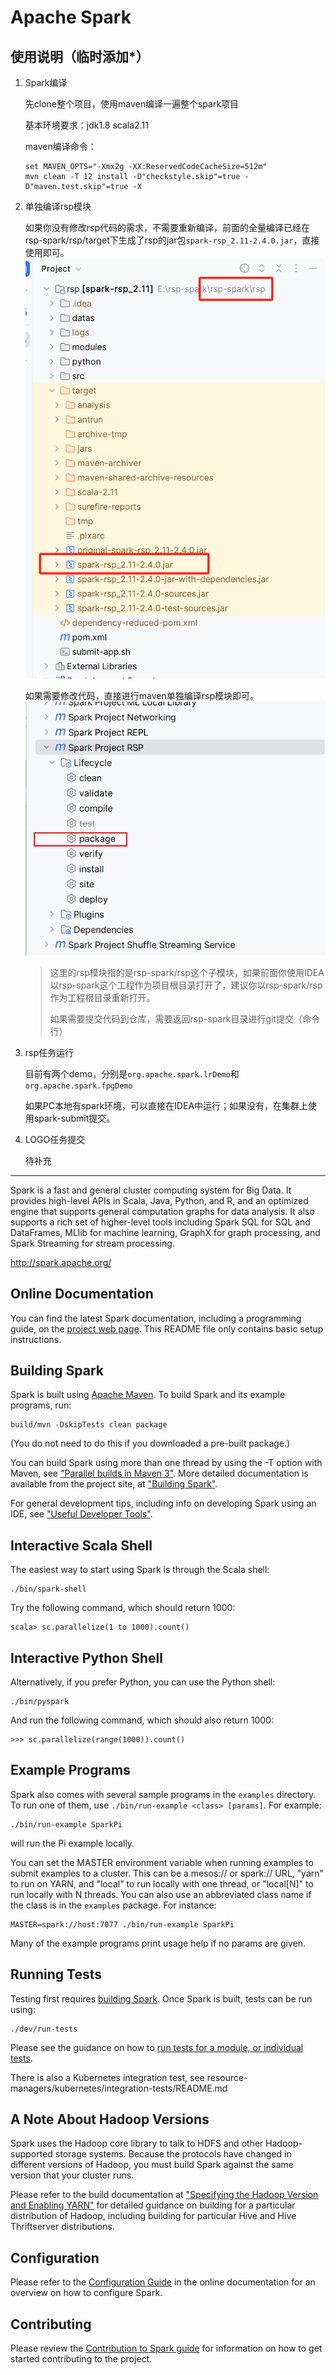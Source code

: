 # Apache Spark

## 使用说明（临时添加*）

1. Spark编译

   先clone整个项目，使用maven编译一遍整个spark项目

   基本环境要求：jdk1.8 scala2.11

   maven编译命令：

   ```
   set MAVEN_OPTS="-Xmx2g -XX:ReservedCodeCacheSize=512m"
   mvn clean -T 12 install -D"checkstyle.skip"=true -D"maven.test.skip"=true -X
   ```

2. 单独编译rsp模块

   如果你没有修改rsp代码的需求，不需要重新编译，前面的全量编译已经在rsp-spark/rsp/target下生成了rsp的jar包`spark-rsp_2.11-2.4.0.jar`，直接使用即可。
   ![输入图片说明](docs/img/rsp-ide-image.png)

   如果需要修改代码，直接进行maven单独编译rsp模块即可。
   ![输入图片说明](docs/img/rsp-complie-image.png)

   > 这里的rsp模块指的是rsp-spark/rsp这个子模块，如果前面你使用IDEA以rsp-spark这个工程作为项目根目录打开了，建议你以rsp-spark/rsp作为工程根目录重新打开。
   >
   > 如果需要提交代码到仓库，需要返回rsp-spark目录进行git提交（命令行）

3. rsp任务运行

   目前有两个demo，分别是`org.apache.spark.lrDemo`和`org.apache.spark.fpgDemo`

   如果PC本地有spark环境，可以直接在IDEA中运行；如果没有，在集群上使用spark-submit提交。

4. LOGO任务提交

   待补充

------

Spark is a fast and general cluster computing system for Big Data. It provides
high-level APIs in Scala, Java, Python, and R, and an optimized engine that
supports general computation graphs for data analysis. It also supports a
rich set of higher-level tools including Spark SQL for SQL and DataFrames,
MLlib for machine learning, GraphX for graph processing,
and Spark Streaming for stream processing.

<http://spark.apache.org/>


## Online Documentation

You can find the latest Spark documentation, including a programming
guide, on the [project web page](http://spark.apache.org/documentation.html).
This README file only contains basic setup instructions.

## Building Spark

Spark is built using [Apache Maven](http://maven.apache.org/).
To build Spark and its example programs, run:

    build/mvn -DskipTests clean package

(You do not need to do this if you downloaded a pre-built package.)

You can build Spark using more than one thread by using the -T option with Maven, see ["Parallel builds in Maven 3"](https://cwiki.apache.org/confluence/display/MAVEN/Parallel+builds+in+Maven+3).
More detailed documentation is available from the project site, at
["Building Spark"](http://spark.apache.org/docs/latest/building-spark.html).

For general development tips, including info on developing Spark using an IDE, see ["Useful Developer Tools"](http://spark.apache.org/developer-tools.html).

## Interactive Scala Shell

The easiest way to start using Spark is through the Scala shell:

    ./bin/spark-shell

Try the following command, which should return 1000:

    scala> sc.parallelize(1 to 1000).count()

## Interactive Python Shell

Alternatively, if you prefer Python, you can use the Python shell:

    ./bin/pyspark

And run the following command, which should also return 1000:

    >>> sc.parallelize(range(1000)).count()

## Example Programs

Spark also comes with several sample programs in the `examples` directory.
To run one of them, use `./bin/run-example <class> [params]`. For example:

    ./bin/run-example SparkPi

will run the Pi example locally.

You can set the MASTER environment variable when running examples to submit
examples to a cluster. This can be a mesos:// or spark:// URL,
"yarn" to run on YARN, and "local" to run
locally with one thread, or "local[N]" to run locally with N threads. You
can also use an abbreviated class name if the class is in the `examples`
package. For instance:

    MASTER=spark://host:7077 ./bin/run-example SparkPi

Many of the example programs print usage help if no params are given.

## Running Tests

Testing first requires [building Spark](#building-spark). Once Spark is built, tests
can be run using:

    ./dev/run-tests

Please see the guidance on how to
[run tests for a module, or individual tests](http://spark.apache.org/developer-tools.html#individual-tests).

There is also a Kubernetes integration test, see resource-managers/kubernetes/integration-tests/README.md

## A Note About Hadoop Versions

Spark uses the Hadoop core library to talk to HDFS and other Hadoop-supported
storage systems. Because the protocols have changed in different versions of
Hadoop, you must build Spark against the same version that your cluster runs.

Please refer to the build documentation at
["Specifying the Hadoop Version and Enabling YARN"](http://spark.apache.org/docs/latest/building-spark.html#specifying-the-hadoop-version-and-enabling-yarn)
for detailed guidance on building for a particular distribution of Hadoop, including
building for particular Hive and Hive Thriftserver distributions.

## Configuration

Please refer to the [Configuration Guide](http://spark.apache.org/docs/latest/configuration.html)
in the online documentation for an overview on how to configure Spark.

## Contributing

Please review the [Contribution to Spark guide](http://spark.apache.org/contributing.html)
for information on how to get started contributing to the project.
